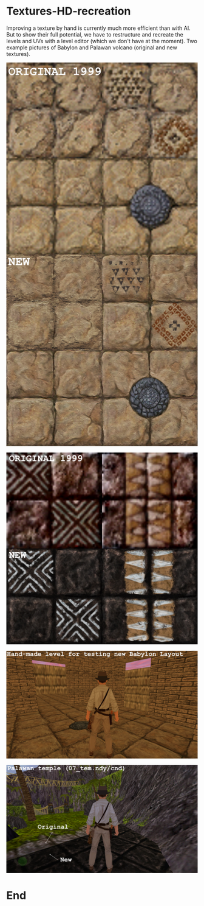 # Textures-HD-recreation

Improving a texture by hand is currently much more efficient than with AI. But to show their full potential, we have to restructure and recreate the levels and UVs with a level editor (which we don't have at the moment). Two example pictures of Babylon and Palawan volcano (original and new textures).

![alt text](https://raw.githubusercontent.com/Jones3D-The-Infernal-Engine/Texture-HD-recreation/main/J3D_texbab_1.jpg?raw=true)

![alt text](https://raw.githubusercontent.com/Jones3D-The-Infernal-Engine/Texture-HD-recreation/main/J3D_texvol_1.jpg?raw=true)

![alt text](https://raw.githubusercontent.com/Jones3D-The-Infernal-Engine/Texture-HD-recreation/main/bab_test.jpg?raw=true)

![alt text](https://raw.githubusercontent.com/Jones3D-The-Infernal-Engine/Texture-HD-recreation/main/pal_test.jpg?raw=true)

# End
